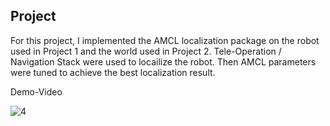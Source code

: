 ## Project

For this project, I implemented the AMCL localization package on the robot used in Project 1 and the world used in Project 2. Tele-Operation / Navigation Stack were used to locailize the robot. Then AMCL parameters were tuned to achieve the best localization result.

Demo-Video

![4](https://user-images.githubusercontent.com/44885838/81645707-e7d8f680-93de-11ea-8ee9-fd5af5dc9957.JPG)

